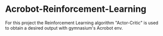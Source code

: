 # Acrobot-Reinforcement-Learning
For this project the Reinforcement Learning algorithm "Actor-Critic" is used to obtain a desired output with gymnasium's Acrobot env. 
